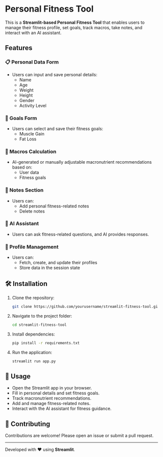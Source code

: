 # Personal Fitness Tool

This is a **Streamlit-based Personal Fitness Tool** that enables users to manage their fitness profile, set goals, track macros, take notes, and interact with an AI assistant.

## Features

### 📋 Personal Data Form
- Users can input and save personal details:
  - Name
  - Age
  - Weight
  - Height
  - Gender
  - Activity Level

### 🎯 Goals Form
- Users can select and save their fitness goals:
  - Muscle Gain
  - Fat Loss

### 🥗 Macros Calculation
- AI-generated or manually adjustable macronutrient recommendations based on:
  - User data
  - Fitness goals

### 📝 Notes Section
- Users can:
  - Add personal fitness-related notes
  - Delete notes

### 🤖 AI Assistant
- Users can ask fitness-related questions, and AI provides responses.

### 👤 Profile Management
- Users can:
  - Fetch, create, and update their profiles
  - Store data in the session state

## 🛠️ Installation
1. Clone the repository:
   ```bash
   git clone https://github.com/yourusername/streamlit-fitness-tool.git
   ```
2. Navigate to the project folder:
   ```bash
   cd streamlit-fitness-tool
   ```
3. Install dependencies:
   ```bash
   pip install -r requirements.txt
   ```
4. Run the application:
   ```bash
   streamlit run app.py
   ```

## 📌 Usage
- Open the Streamlit app in your browser.
- Fill in personal details and set fitness goals.
- Track macronutrient recommendations.
- Add and manage fitness-related notes.
- Interact with the AI assistant for fitness guidance.

## 🤝 Contributing
Contributions are welcome! Please open an issue or submit a pull request.


---
Developed with ❤️ using **Streamlit**.
